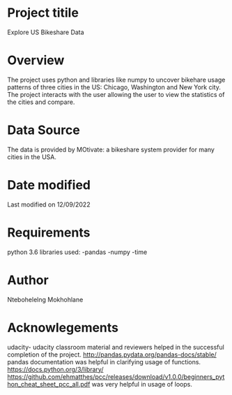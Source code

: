 # Project titile
Explore US Bikeshare Data


# Overview
The project uses python  and libraries like numpy to uncover bikehare usage patterns of three cities in the US: Chicago, Washington and New York city. The project interacts with the user allowing the user to view the statistics of the cities and compare.

# Data Source
The data is provided by MOtivate: a bikeshare system provider for many cities in the USA.

# Date modified
Last modified on 12/09/2022

# Requirements
python 3.6 
libraries used:
 -pandas 
 -numpy
 -time

# Author
Ntebohelelng Mokhohlane

# Acknowlegements
udacity- udacity classroom material and reviewers helped in the successful completion of the project.
http://pandas.pydata.org/pandas-docs/stable/  pandas documentation was helpful in clarifying usage of functions.
https://docs.python.org/3/library/ 
https://github.com/ehmatthes/pcc/releases/download/v1.0.0/beginners_python_cheat_sheet_pcc_all.pdf was very helpful in usage of loops.



